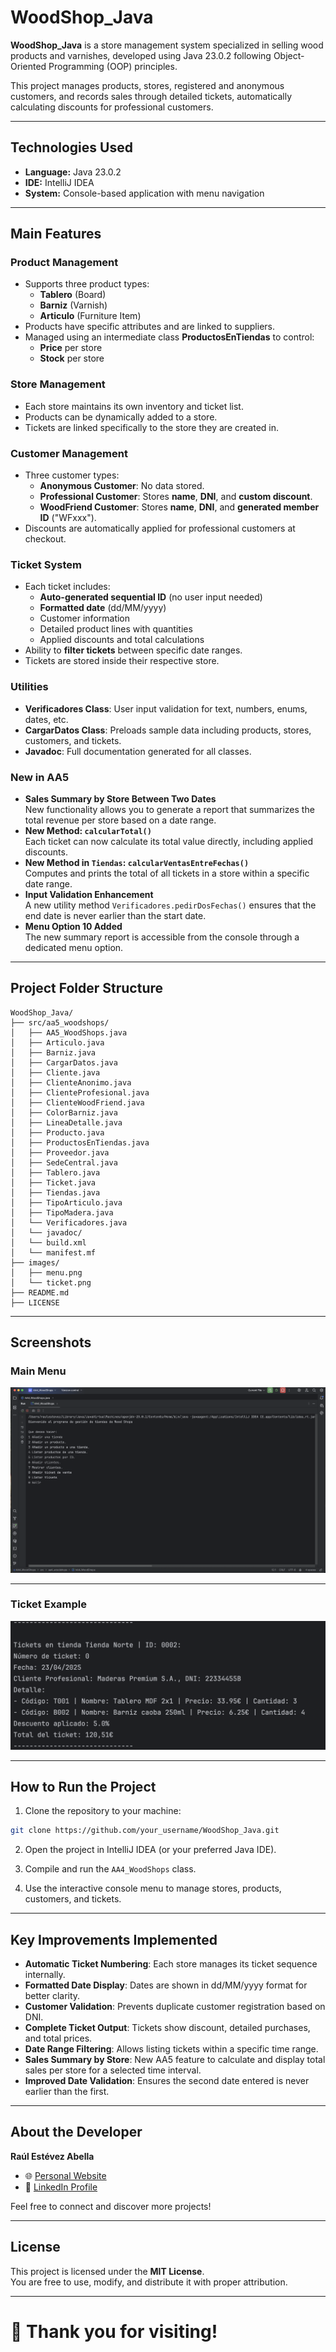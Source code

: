 # WoodShop_Java

**WoodShop_Java** is a store management system specialized in selling wood products and varnishes, developed using Java 23.0.2 following Object-Oriented Programming (OOP) principles.

This project manages products, stores, registered and anonymous customers, and records sales through detailed tickets, automatically calculating discounts for professional customers.

---

## Technologies Used

- **Language:** Java 23.0.2
- **IDE:** IntelliJ IDEA
- **System:** Console-based application with menu navigation

---

## Main Features

### Product Management
- Supports three product types:
  - **Tablero** (Board)
  - **Barniz** (Varnish)
  - **Articulo** (Furniture Item)
- Products have specific attributes and are linked to suppliers.
- Managed using an intermediate class **ProductosEnTiendas** to control:
  - **Price** per store
  - **Stock** per store

### Store Management
- Each store maintains its own inventory and ticket list.
- Products can be dynamically added to a store.
- Tickets are linked specifically to the store they are created in.

### Customer Management
- Three customer types:
  - **Anonymous Customer**: No data stored.
  - **Professional Customer**: Stores **name**, **DNI**, and **custom discount**.
  - **WoodFriend Customer**: Stores **name**, **DNI**, and **generated member ID** ("WFxxx").
- Discounts are automatically applied for professional customers at checkout.

### Ticket System
- Each ticket includes:
  - **Auto-generated sequential ID** (no user input needed)
  - **Formatted date** (dd/MM/yyyy)
  - Customer information
  - Detailed product lines with quantities
  - Applied discounts and total calculations
- Ability to **filter tickets** between specific date ranges.
- Tickets are stored inside their respective store.

### Utilities
- **Verificadores Class**: User input validation for text, numbers, enums, dates, etc.
- **CargarDatos Class**: Preloads sample data including products, stores, customers, and tickets.
- **Javadoc**: Full documentation generated for all classes.

### New in AA5
- **Sales Summary by Store Between Two Dates**  
  New functionality allows you to generate a report that summarizes the total revenue per store based on a date range.
- **New Method: `calcularTotal()`**  
  Each ticket can now calculate its total value directly, including applied discounts.
- **New Method in `Tiendas`: `calcularVentasEntreFechas()`**  
  Computes and prints the total of all tickets in a store within a specific date range.
- **Input Validation Enhancement**  
  A new utility method `Verificadores.pedirDosFechas()` ensures that the end date is never earlier than the start date.
- **Menu Option 10 Added**  
  The new summary report is accessible from the console through a dedicated menu option.


---

## Project Folder Structure

```
WoodShop_Java/
├── src/aa5_woodshops/
│   ├── AA5_WoodShops.java
│   ├── Articulo.java
│   ├── Barniz.java
│   ├── CargarDatos.java
│   ├── Cliente.java
│   ├── ClienteAnonimo.java
│   ├── ClienteProfesional.java
│   ├── ClienteWoodFriend.java
│   ├── ColorBarniz.java
│   ├── LineaDetalle.java
│   ├── Producto.java
│   ├── ProductosEnTiendas.java
│   ├── Proveedor.java
│   ├── SedeCentral.java
│   ├── Tablero.java
│   ├── Ticket.java
│   ├── Tiendas.java
│   ├── TipoArticulo.java
│   ├── TipoMadera.java
│   └── Verificadores.java
│   └── javadoc/
│   └── build.xml
│   └── manifest.mf
├── images/
│   ├── menu.png
│   └── ticket.png
├── README.md
├── LICENSE
```

---

## Screenshots

### Main Menu

![Main Menu](images/menu.png)

---

### Ticket Example

![Ticket Example](images/ticket.png)

---

## How to Run the Project

1. Clone the repository to your machine:

```bash
git clone https://github.com/your_username/WoodShop_Java.git
```

2. Open the project in IntelliJ IDEA (or your preferred Java IDE).

3. Compile and run the `AA4_WoodShops` class.

4. Use the interactive console menu to manage stores, products, customers, and tickets.

---

## Key Improvements Implemented

- **Automatic Ticket Numbering**: Each store manages its ticket sequence internally.
- **Formatted Date Display**: Dates are shown in dd/MM/yyyy format for better clarity.
- **Customer Validation**: Prevents duplicate customer registration based on DNI.
- **Complete Ticket Output**: Tickets show discount, detailed purchases, and total prices.
- **Date Range Filtering**: Allows listing tickets within a specific time range.
- **Sales Summary by Store**: New AA5 feature to calculate and display total sales per store for a selected time interval.
- **Improved Date Validation**: Ensures the second date entered is never earlier than the first.

---

## About the Developer

**Raúl Estévez Abella**

- 🌐 [Personal Website](https://raulesteveza.github.io/)
- 💼 [LinkedIn Profile](https://www.linkedin.com/in/raulesteveza/)

Feel free to connect and discover more projects!

---

## License

This project is licensed under the **MIT License**.  
You are free to use, modify, and distribute it with proper attribution.

---

# 🚀 Thank you for visiting!

